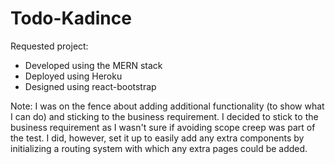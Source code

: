 # Todo-Kadince

Requested project:

- Developed using the MERN stack
- Deployed using Heroku
- Designed using react-bootstrap

Note: I was on the fence about adding additional functionality (to show what I can do) and sticking to the business requirement. I decided to stick to the business requirement as I wasn't sure if avoiding scope creep was part of the test. I did, however, set it up to easily add any extra components by initializing a routing system with which any extra pages could be added.
